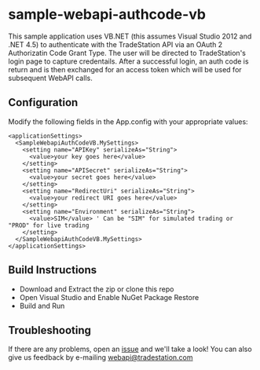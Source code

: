 # sample-webapi-authcode-vb

This sample application uses VB.NET (this assumes Visual Studio 2012 and .NET 4.5) to authenticate with the TradeStation API via an OAuth 2 Authorizatin Code Grant Type. The user will be directed to TradeStation's login page to capture credentails. After a successful login, an auth code is return and is then exchanged for an access token which will be used for subsequent WebAPI calls.

## Configuration
Modify the following fields in the App.config with your appropriate values:

    <applicationSettings>
      <SampleWebapiAuthCodeVB.MySettings>
        <setting name="APIKey" serializeAs="String">
          <value>your key goes here</value>
        </setting>
        <setting name="APISecret" serializeAs="String">
          <value>your secret goes here</value>
        </setting>
        <setting name="RedirectUri" serializeAs="String">
          <value>your redirect URI goes here</value>
        </setting>
        <setting name="Environment" serializeAs="String">
          <value>SIM</value> ' Can be "SIM" for simulated trading or "PROD" for live trading
        </setting>
      </SampleWebapiAuthCodeVB.MySettings>
    </applicationSettings>

## Build Instructions
* Download and Extract the zip or clone this repo
* Open Visual Studio and Enable NuGet Package Restore
* Build and Run

## Troubleshooting
If there are any problems, open an [issue](sample-webapi-authcode-vb/issues) and we'll take a look! You can also give us feedback by e-mailing webapi@tradestation.com
